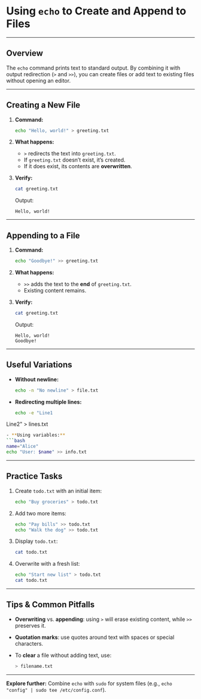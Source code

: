 # Using `echo` to Create and Append to Files  

---

## Overview

The `echo` command prints text to standard output. By combining it with output redirection (`>` and `>>`), you can create files or add text to existing files without opening an editor.

---

## Creating a New File

1. **Command:**  

   ```bash
   echo "Hello, world!" > greeting.txt
   ```

2. **What happens:**  
   - `>` redirects the text into `greeting.txt`.  
   - If `greeting.txt` doesn’t exist, it’s created.  
   - If it does exist, its contents are **overwritten**.
3. **Verify:**  

   ```bash
   cat greeting.txt
   ```

   Output:

   ```text
   Hello, world!
   ```

---

## Appending to a File

1. **Command:**  

   ```bash
   echo "Goodbye!" >> greeting.txt
   ```

2. **What happens:**  
   - `>>` adds the text to the **end** of `greeting.txt`.  
   - Existing content remains.
3. **Verify:**  

   ```bash
   cat greeting.txt
   ```

   Output:

   ```text
   Hello, world!
   Goodbye!
   ```

---

## Useful Variations

- **Without newline:**  

  ```bash
  echo -n "No newline" > file.txt
  ```

- **Redirecting multiple lines:**  

  ```bash
  echo -e "Line1

Line2" > lines.txt

  ```bash
- **Using variables:**  
  ```bash
  name="Alice"
  echo "User: $name" >> info.txt
  ```

---

## Practice Tasks

1. Create `todo.txt` with an initial item:

   ```bash
   echo "Buy groceries" > todo.txt
   ```

2. Add two more items:

   ```bash
   echo "Pay bills" >> todo.txt
   echo "Walk the dog" >> todo.txt
   ```

3. Display `todo.txt`:

   ```bash
   cat todo.txt
   ```

4. Overwrite with a fresh list:

   ```bash
   echo "Start new list" > todo.txt
   cat todo.txt
   ```

---

## Tips & Common Pitfalls

- **Overwriting** vs. **appending**: using `>` will erase existing content, while `>>` preserves it.  
- **Quotation marks**: use quotes around text with spaces or special characters.  
- To **clear** a file without adding text, use:

  ```bash
  > filename.txt
  ```

---

**Explore further:** Combine `echo` with `sudo` for system files (e.g., `echo "config" | sudo tee /etc/config.conf`).

